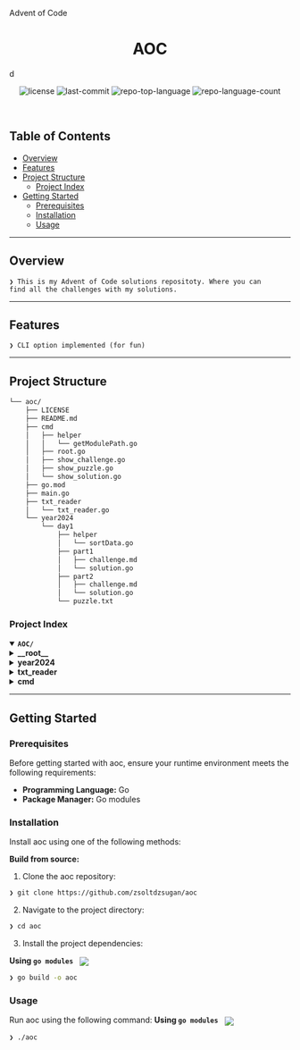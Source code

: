 <p align="center">
    <p>Advent of Code</p>
</p>
<p align="center"><h1 align="center">AOC</h1></p>
d<p align="center">
	<img src="https://img.shields.io/github/license/zsoltdzsugan/aoc?style=default&logo=opensourceinitiative&logoColor=white&color=00f2ff" alt="license">
	<img src="https://img.shields.io/github/last-commit/zsoltdzsugan/aoc?style=default&logo=git&logoColor=white&color=00f2ff" alt="last-commit">
	<img src="https://img.shields.io/github/languages/top/zsoltdzsugan/aoc?style=default&color=00f2ff" alt="repo-top-language">
	<img src="https://img.shields.io/github/languages/count/zsoltdzsugan/aoc?style=default&color=00f2ff" alt="repo-language-count">
</p>
<p align="center"><!-- default option, no dependency badges. -->
</p>
<p align="center">
	<!-- default option, no dependency badges. -->
</p>
<br>

##  Table of Contents

- [ Overview](#-overview)
- [ Features](#-features)
- [ Project Structure](#-project-structure)
  - [ Project Index](#-project-index)
- [ Getting Started](#-getting-started)
  - [ Prerequisites](#-prerequisites)
  - [ Installation](#-installation)
  - [ Usage](#-usage)

---

##  Overview

<code>❯ This is my Advent of Code solutions repositoty. Where you can find all the challenges with my solutions.</code>

---

##  Features

<code>❯ CLI option implemented (for fun)</code>

---

##  Project Structure

```sh
└── aoc/
    ├── LICENSE
    ├── README.md
    ├── cmd
    │   ├── helper
    │   │   └── getModulePath.go
    │   ├── root.go
    │   ├── show_challenge.go
    │   ├── show_puzzle.go
    │   └── show_solution.go
    ├── go.mod
    ├── main.go
    ├── txt_reader
    │   └── txt_reader.go
    └── year2024
        └── day1
            ├── helper
            │   └── sortData.go
            ├── part1
            │   ├── challenge.md
            │   └── solution.go
            ├── part2
            │   ├── challenge.md
            │   └── solution.go
            └── puzzle.txt
```


###  Project Index
<details open>
	<summary><b><code>AOC/</code></b></summary>
	<details> <!-- __root__ Submodule -->
		<summary><b>__root__</b></summary>
		<blockquote>
			<table>
			<tr>
				<td><b><a href='https://github.com/zsoltdzsugan/aoc/blob/master/main.go'>main.go</a></b></td>
				<td><code>❯ REPLACE-ME</code></td>
			</tr>
			<tr>
				<td><b><a href='https://github.com/zsoltdzsugan/aoc/blob/master/go.mod'>go.mod</a></b></td>
				<td><code>❯ REPLACE-ME</code></td>
			</tr>
			</table>
		</blockquote>
	</details>
	<details> <!-- year2024 Submodule -->
		<summary><b>year2024</b></summary>
		<blockquote>
			<details>
				<summary><b>day1</b></summary>
				<blockquote>
					<table>
					<tr>
						<td><b><a href='https://github.com/zsoltdzsugan/aoc/blob/master/year2024/day1/puzzle.txt'>puzzle.txt</a></b></td>
						<td><code>❯ REPLACE-ME</code></td>
					</tr>
					</table>
					<details>
						<summary><b>part2</b></summary>
						<blockquote>
							<table>
							<tr>
								<td><b><a href='https://github.com/zsoltdzsugan/aoc/blob/master/year2024/day1/part2/solution.go'>solution.go</a></b></td>
								<td><code>❯ REPLACE-ME</code></td>
							</tr>
							</table>
						</blockquote>
					</details>
					<details>
						<summary><b>helper</b></summary>
						<blockquote>
							<table>
							<tr>
								<td><b><a href='https://github.com/zsoltdzsugan/aoc/blob/master/year2024/day1/helper/sortData.go'>sortData.go</a></b></td>
								<td><code>❯ REPLACE-ME</code></td>
							</tr>
							</table>
						</blockquote>
					</details>
					<details>
						<summary><b>part1</b></summary>
						<blockquote>
							<table>
							<tr>
								<td><b><a href='https://github.com/zsoltdzsugan/aoc/blob/master/year2024/day1/part1/solution.go'>solution.go</a></b></td>
								<td><code>❯ REPLACE-ME</code></td>
							</tr>
							</table>
						</blockquote>
					</details>
				</blockquote>
			</details>
		</blockquote>
	</details>
	<details> <!-- txt_reader Submodule -->
		<summary><b>txt_reader</b></summary>
		<blockquote>
			<table>
			<tr>
				<td><b><a href='https://github.com/zsoltdzsugan/aoc/blob/master/txt_reader/txt_reader.go'>txt_reader.go</a></b></td>
				<td><code>❯ REPLACE-ME</code></td>
			</tr>
			</table>
		</blockquote>
	</details>
	<details> <!-- cmd Submodule -->
		<summary><b>cmd</b></summary>
		<blockquote>
			<table>
			<tr>
				<td><b><a href='https://github.com/zsoltdzsugan/aoc/blob/master/cmd/root.go'>root.go</a></b></td>
				<td><code>❯ REPLACE-ME</code></td>
			</tr>
			<tr>
				<td><b><a href='https://github.com/zsoltdzsugan/aoc/blob/master/cmd/show_puzzle.go'>show_puzzle.go</a></b></td>
				<td><code>❯ REPLACE-ME</code></td>
			</tr>
			<tr>
				<td><b><a href='https://github.com/zsoltdzsugan/aoc/blob/master/cmd/show_challenge.go'>show_challenge.go</a></b></td>
				<td><code>❯ REPLACE-ME</code></td>
			</tr>
			<tr>
				<td><b><a href='https://github.com/zsoltdzsugan/aoc/blob/master/cmd/show_solution.go'>show_solution.go</a></b></td>
				<td><code>❯ REPLACE-ME</code></td>
			</tr>
			</table>
			<details>
				<summary><b>helper</b></summary>
				<blockquote>
					<table>
					<tr>
						<td><b><a href='https://github.com/zsoltdzsugan/aoc/blob/master/cmd/helper/getModulePath.go'>getModulePath.go</a></b></td>
						<td><code>❯ REPLACE-ME</code></td>
					</tr>
					</table>
				</blockquote>
			</details>
		</blockquote>
	</details>
</details>

---
##  Getting Started

###  Prerequisites

Before getting started with aoc, ensure your runtime environment meets the following requirements:

- **Programming Language:** Go
- **Package Manager:** Go modules


###  Installation

Install aoc using one of the following methods:

**Build from source:**

1. Clone the aoc repository:
```sh
❯ git clone https://github.com/zsoltdzsugan/aoc
```

2. Navigate to the project directory:
```sh
❯ cd aoc
```

3. Install the project dependencies:


**Using `go modules`** &nbsp; [<img align="center" src="https://img.shields.io/badge/Go-00ADD8.svg?style={badge_style}&logo=go&logoColor=white" />](https://golang.org/)

```sh
❯ go build -o aoc
```

###  Usage
Run aoc using the following command:
**Using `go modules`** &nbsp; [<img align="center" src="https://img.shields.io/badge/Go-00ADD8.svg?style={badge_style}&logo=go&logoColor=white" />](https://golang.org/)

```sh
❯ ./aoc
```
